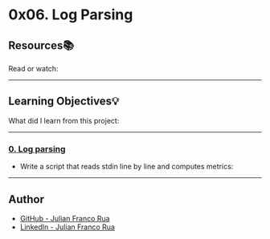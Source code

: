 # 0x06. Log Parsing

## Resources:books:
Read or watch:

---
## Learning Objectives:bulb:
What did I learn from this project:

---

### [0. Log parsing](./0-stats.py)
* Write a script that reads stdin line by line and computes metrics:

---

## Author
* [GitHub - Julian Franco Rua](https://github.com/julianfrancor)
* [LinkedIn - Julian Franco Rua](https://www.linkedin.com/in/julianfrancor/)
